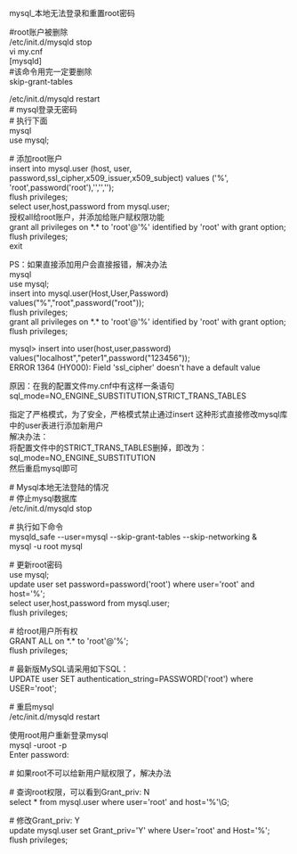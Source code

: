 mysql_本地无法登录和重置root密码

\#root账户被删除  
/etc/init.d/mysqld stop  
vi my.cnf  
[mysqld]  
\#该命令用完一定要删除  
skip-grant-tables  
  
/etc/init.d/mysqld restart  
\# mysql登录无密码  
\# 执行下面  
mysql  
use mysql;

\# 添加root账户  
insert into mysql.user (host, user,
password,ssl_cipher,x509_issuer,x509_subject) values ('%',
'root',password('root'),'','','');  
flush privileges;  
select user,host,password from mysql.user;  
授权all给root账户，并添加给账户赋权限功能  
grant all privileges on \*.\* to 'root'\@'%' identified by 'root' with grant
option;  
flush privileges;  
exit  
  
PS：如果直接添加用户会直接报错，解决办法  
mysql  
use mysql;  
insert into mysql.user(Host,User,Password) values("%","root",password("root"));  
flush privileges;  
grant all privileges on \*.\* to 'root'\@'%' identified by 'root' with grant
option;  
flush privileges;  
  
mysql\> insert into user(host,user,password)
values("localhost","peter1",password("123456"));  
ERROR 1364 (HY000): Field 'ssl_cipher' doesn't have a default value

原因：在我的配置文件my.cnf中有这样一条语句  
sql_mode=NO_ENGINE_SUBSTITUTION,STRICT_TRANS_TABLES

指定了严格模式，为了安全，严格模式禁止通过insert
这种形式直接修改mysql库中的user表进行添加新用户  
解决办法：  
将配置文件中的STRICT_TRANS_TABLES删掉，即改为：  
sql_mode=NO_ENGINE_SUBSTITUTION  
然后重启mysql即可  
  
\# Mysql本地无法登陆的情况  
\# 停止mysql数据库  
/etc/init.d/mysqld stop

\# 执行如下命令  
mysqld_safe --user=mysql --skip-grant-tables --skip-networking &  
mysql -u root mysql

\# 更新root密码  
use mysql;  
update user set password=password('root') where user='root' and host='%';  
select user,host,password from mysql.user;  
flush privileges;  
  
\# 给root用户所有权  
GRANT ALL on \*.\* to 'root'\@'%';  
flush privileges;

\# 最新版MySQL请采用如下SQL：  
UPDATE user SET authentication_string=PASSWORD('root') where USER='root';

\# 重启mysql  
/etc/init.d/mysqld restart

使用root用户重新登录mysql  
mysql -uroot -p  
Enter password:  
  
\# 如果root不可以给新用户赋权限了，解决办法

\# 查询root权限，可以看到Grant_priv: N  
select \* from mysql.user where user='root' and host='%'\\G;

\# 修改Grant_priv: Y  
update mysql.user set Grant_priv='Y' where User='root' and Host='%';  
flush privileges;
